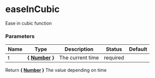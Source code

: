 # easeInCubic

Ease in cubic function

### Parameters

| Name | Type                                                                                                   | Description      | Status   | Default |
| ---- | ------------------------------------------------------------------------------------------------------ | ---------------- | -------- | ------- |
| t    | **{ [Number](https://developer.mozilla.org/fr/docs/Web/JavaScript/Reference/Objets_globaux/Number) }** | The current time | required |

Return **{ [Number](https://developer.mozilla.org/fr/docs/Web/JavaScript/Reference/Objets_globaux/Number) }** The value depending on time
